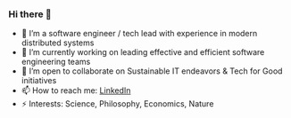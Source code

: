 ### Hi there 👋

- 🌱 I’m a software engineer / tech lead with experience in modern distributed systems
- 🔭 I’m currently working on leading effective and efficient software engineering teams
- 👯 I’m open to collaborate on Sustainable IT endeavors & Tech for Good initiatives
- 📫 How to reach me: [LinkedIn](https://www.linkedin.com/in/drfratte/)
- ⚡ Interests: Science, Philosophy, Economics, Nature
